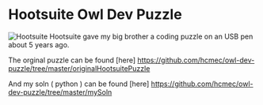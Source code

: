 # Hootsuite Owl Dev Puzzle

![Hootsuite](https://hootsuite.com/dist/images/icons/favicon.ico) Hootsuite gave my big brother a coding puzzle on an USB pen about 5 years ago.

The orginal puzzle can be found [here] https://github.com/hcmec/owl-dev-puzzle/tree/master/originalHootsuitePuzzle

And my soln ( python ) can be found [here] https://github.com/hcmec/owl-dev-puzzle/tree/master/mySoln


